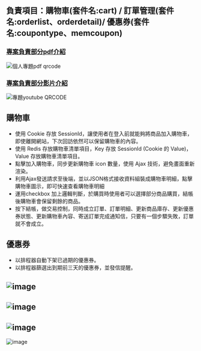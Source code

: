 ## 負責項目：購物車(套件名:cart) / 訂單管理(套件名:orderlist、orderdetail)/ 優惠券(套件名:coupontype、memcoupon)

### [專案負責部分pdf介紹](https://drive.google.com/file/d/1o_waNAihJx0Qv4za-GUu9IJDhaYL5xXG/view?usp=sharing)
![個人專題pdf qrcode](https://user-images.githubusercontent.com/108620186/192589174-9e5f7514-ffba-4886-ac7a-1fe5ce9f1dbb.png)
### [專案負責部分影片介紹](https://www.youtube.com/watch?v=ucJHwV3ladU)
![專題youtube QRCODE](https://user-images.githubusercontent.com/108620186/192589190-b66b1ec7-b227-4411-b16b-47a14547a204.png)
## 購物車
* 使用 Cookie 存放 SessionId，讓使用者在登入前就能夠將商品加入購物車，即使離開網站，下次回訪依然可以保留購物車的內容。
* 使用 Redis 存放購物車清單項目，Key 存放 SessionId (Cookie 的 Value)，Value 存放購物車清單項目。
* 點擊加入購物車，同步更新購物車 icon 數量，使用 Ajax 技術，避免畫面重新渲染。
* 利用Ajax發送請求至後端，並以JSON格式接收資料組裝成購物車明細，點擊購物車圖示，即可快速查看購物車明細
* 運用checkbox 加上邏輯判斷，於購買時使用者可以選擇部分商品購買，結帳後購物車會保留剩餘的商品。
* 按下結帳，做交易控制，同時成立訂單、訂單明細、更新商品庫存、更新優惠券狀態、更新購物車內容、寄送訂單完成通知信，只要有一個步驟失敗，訂單就不會成立。

## 優惠券
* 以排程器自動下架已過期的優惠券。
* 以排程器篩選出到期前三天的優惠券，並發信提醒。

![image](https://user-images.githubusercontent.com/108620186/192571435-0f808cb7-ff6c-4657-847b-6f4f2bcb3f31.png)
--- 
![image](https://user-images.githubusercontent.com/108620186/192571705-25836f8b-b124-4fff-9a80-edcef3476c7f.png)
--- 
![image](https://user-images.githubusercontent.com/108620186/192572036-6057542d-be02-481e-a77d-b3699538ad87.png)
--- 
![image](https://user-images.githubusercontent.com/108620186/192572252-bf529c3c-f9d0-42a5-8c4d-02a9559f66d9.png)
